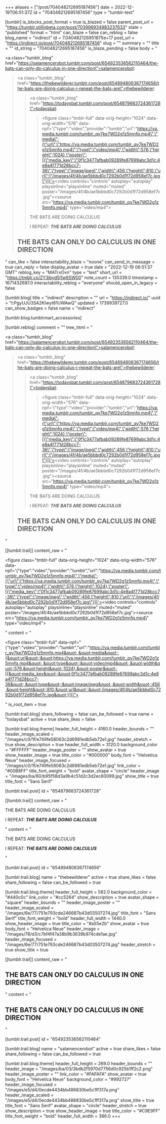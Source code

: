+++
aliases = ["/post/704048212695187456"]
date = 2022-12-19T06:51:37Z
id = "704048212695187456"
type = "tumblr-text"

[tumblr]
is_blocks_post_format = true
is_blazed = false
parent_post_url = "https://tumblr.stillinbeta.com/post/703996934983237633"
state = "published"
format = "html"
can_blaze = false
can_reblog = false
blog_name = "indirect"
id = 7.040482126951875e+17
post_url = "https://indirect.io/post/704048212695187456"
slug = ""
summary = ""
title = ""
id_string = "704048212695187456"
is_blaze_pending = false
body = "<p><a class=\"tumblr_blog\" href=\"https://salamencerobot.tumblr.com/post/654923536562110464/the-bats-can-only-do-calculus-in-one-direction\">salamencerobot</a>:</p><blockquote><p><a class=\"tumblr_blog\" href=\"https://thebewilderer.tumblr.com/post/654894806367174656/the-bats-are-doing-calculus-i-repeat-the-bats-are\">thebewilderer</a>:</p><blockquote><p><a class=\"tumblr_blog\" href=\"https://todaysbat.tumblr.com/post/654879683724361728\">todaysbat</a>:</p><blockquote><figure class=\"tmblr-full\" data-orig-height=\"1024\" data-orig-width=\"576\" data-npf='{\"type\":\"video\",\"provider\":\"tumblr\",\"url\":\"https://va.media.tumblr.com/tumblr_qv7ke7WD2g1z5mnfq.mp4\",\"media\":{\"url\":\"https://va.media.tumblr.com/tumblr_qv7ke7WD2g1z5mnfq.mp4\",\"type\":\"video/mp4\",\"width\":576,\"height\":1024},\"poster\":[{\"media_key\":\"0f1c3477afbab09289fe87699abc3d1c:4e8a4f771d28bcc7-36\",\"type\":\"image/jpeg\",\"width\":456,\"height\":810,\"url\":\"/images/4f/4b/ae5bbbd0c7292b0d1f72d958ef7c.jpg\"}]}'><video controls=\"controls\" autoplay=\"autoplay\" playsinline=\"playsinline\" muted=\"muted\" poster=\"/images/4f/4b/ae5bbbd0c7292b0d1f72d958ef7c.jpg\"><source src=\"https://va.media.tumblr.com/tumblr_qv7ke7WD2g1z5mnfq.mp4\" type=\"video/mp4\"></source></video></figure></blockquote><p>THE BATS ARE DOING CALCULUS</p><p>I REPEAT: <b><i>THE BATS ARE DOING CALCULUS</i></b></p></blockquote><h2>THE BATS CAN ONLY DO CALCULUS IN ONE DIRECTION</h2></blockquote>"
can_like = false
interactability_blaze = "noone"
can_send_in_message = true
can_reply = false
display_avatar = true
date = "2022-12-19 06:51:37 GMT"
reblog_key = "MATrxOvn"
type = "text"
short_url = "https://tmblr.co/ZY3jbyd5I1w6SW00"
note_count = 135339.0
timestamp = 1671432697.0
interactability_reblog = "everyone"
should_open_in_legacy = false

[tumblr.blog]
title = "indirect"
description = ""
url = "https://indirect.io/"
uuid = "t:PgyUJU3SA2Klwyt81UWAwQ"
updated = 1739939727.0
can_show_badges = false
name = "indirect"

[tumblr.blog.tumblrmart_accessories]

[tumblr.reblog]
comment = ""
tree_html = "<p><a class=\"tumblr_blog\" href=\"https://salamencerobot.tumblr.com/post/654923536562110464/the-bats-can-only-do-calculus-in-one-direction\">salamencerobot</a>:</p><blockquote><p><a class=\"tumblr_blog\" href=\"https://thebewilderer.tumblr.com/post/654894806367174656/the-bats-are-doing-calculus-i-repeat-the-bats-are\">thebewilderer</a>:</p><blockquote><p><a class=\"tumblr_blog\" href=\"https://todaysbat.tumblr.com/post/654879683724361728\">todaysbat</a>:</p><blockquote><figure class=\"tmblr-full\" data-orig-height=\"1024\" data-orig-width=\"576\" data-npf='{\"type\":\"video\",\"provider\":\"tumblr\",\"url\":\"https://va.media.tumblr.com/tumblr_qv7ke7WD2g1z5mnfq.mp4\",\"media\":{\"url\":\"https://va.media.tumblr.com/tumblr_qv7ke7WD2g1z5mnfq.mp4\",\"type\":\"video/mp4\",\"width\":576,\"height\":1024},\"poster\":[{\"media_key\":\"0f1c3477afbab09289fe87699abc3d1c:4e8a4f771d28bcc7-36\",\"type\":\"image/jpeg\",\"width\":456,\"height\":810,\"url\":\"/images/4f/4b/ae5bbbd0c7292b0d1f72d958ef7c.jpg\"}]}'><video controls=\"controls\" autoplay=\"autoplay\" playsinline=\"playsinline\" muted=\"muted\" poster=\"/images/4f/4b/ae5bbbd0c7292b0d1f72d958ef7c.jpg\"><source src=\"https://va.media.tumblr.com/tumblr_qv7ke7WD2g1z5mnfq.mp4\" type=\"video/mp4\"></source></video></figure></blockquote><p>THE BATS ARE DOING CALCULUS</p><p>I REPEAT: <b><i>THE BATS ARE DOING CALCULUS</i></b></p></blockquote><h2>THE BATS CAN ONLY DO CALCULUS IN ONE DIRECTION</h2></blockquote>"

[[tumblr.trail]]
content_raw = "<p><figure class=\"tmblr-full\" data-orig-height=\"1024\" data-orig-width=\"576\" data-npf='{\"type\":\"video\",\"provider\":\"tumblr\",\"url\":\"https://va.media.tumblr.com/tumblr_qv7ke7WD2g1z5mnfq.mp4\",\"media\":{\"url\":\"https://va.media.tumblr.com/tumblr_qv7ke7WD2g1z5mnfq.mp4\",\"type\":\"video/mp4\",\"width\":576,\"height\":1024},\"poster\":[{\"media_key\":\"0f1c3477afbab09289fe87699abc3d1c:4e8a4f771d28bcc7-36\",\"type\":\"image/jpeg\",\"width\":456,\"height\":810,\"url\":\"/images/4f/4b/ae5bbbd0c7292b0d1f72d958ef7c.jpg\"}]}'><video controls=\"controls\" autoplay=\"autoplay\" playsinline=\"playsinline\" muted=\"muted\" poster=\"/images/4f/4b/ae5bbbd0c7292b0d1f72d958ef7c.jpg\"><source src=\"https://va.media.tumblr.com/tumblr_qv7ke7WD2g1z5mnfq.mp4\" type=\"video/mp4\"></source></video></figure></p>"
content = "<p><figure class=\"tmblr-full\" data-npf=\"{&quot;type&quot;:&quot;video&quot;,&quot;provider&quot;:&quot;tumblr&quot;,&quot;url&quot;:&quot;https://va.media.tumblr.com/tumblr_qv7ke7WD2g1z5mnfq.mp4&quot;,&quot;media&quot;:{&quot;url&quot;:&quot;https://va.media.tumblr.com/tumblr_qv7ke7WD2g1z5mnfq.mp4&quot;,&quot;type&quot;:&quot;video/mp4&quot;,&quot;width&quot;:576,&quot;height&quot;:1024},&quot;poster&quot;:[{&quot;media_key&quot;:&quot;0f1c3477afbab09289fe87699abc3d1c:4e8a4f771d28bcc7-36&quot;,&quot;type&quot;:&quot;image/jpeg&quot;,&quot;width&quot;:456,&quot;height&quot;:810,&quot;url&quot;:&quot;/images/4f/4b/ae5bbbd0c7292b0d1f72d958ef7c.jpg&quot;}]}\"></figure></p>"
is_root_item = true

[tumblr.trail.blog]
share_following = false
can_be_followed = true
name = "todaysbat"
active = true
share_likes = false

[tumblr.trail.blog.theme]
header_full_height = 4160.0
header_bounds = ""
header_image_scaled = "/images/c0/1f/e749fe58063c2d6981edb5eb72e1.jpg"
header_stretch = true
show_description = true
header_full_width = 3120.0
background_color = "#FFFFFF"
header_image_poster = ""
show_avatar = true
show_header_image = true
title_color = "#000000"
body_font = "Helvetica Neue"
header_image_focused = "/images/c0/1f/e749fe58063c2d6981edb5eb72e1.jpg"
link_color = "#00B8FF"
title_font_weight = "bold"
avatar_shape = "circle"
header_image = "/images/ba/60/b95f58d3a9b4c51d2c3d2ec60099.jpg"
show_title = true
title_font = "Sans Serif"

[tumblr.trail.post]
id = "654879683724361728"

[[tumblr.trail]]
content_raw = "<p>THE BATS ARE DOING CALCULUS</p><p>I REPEAT: <b><i>THE BATS ARE DOING CALCULUS</i></b></p>"
content = "<p>THE BATS ARE DOING CALCULUS</p><p>I REPEAT: <b><i>THE BATS ARE DOING CALCULUS</i></b></p>"

[tumblr.trail.post]
id = "654894806367174656"

[tumblr.trail.blog]
name = "thebewilderer"
active = true
share_likes = false
share_following = false
can_be_followed = true

[tumblr.trail.blog.theme]
header_full_height = 582.0
background_color = "#440c0c"
link_color = "#cc5264"
show_description = true
avatar_shape = "square"
header_bounds = ""
header_image_poster = ""
header_image_scaled = "/images/6e/77/751e793cde246687b43d03507274.jpg"
title_font = "Sans Serif"
title_font_weight = "bold"
header_full_width = 1440.0
show_header_image = true
title_color = "#a55e2b"
show_avatar = true
body_font = "Helvetica Neue"
header_image = "/images/78/d3/c7bf4f47a38b9b3639b974cde1ae.jpg"
header_image_focused = "/images/6e/77/751e793cde246687b43d03507274.jpg"
header_stretch = true
show_title = true

[[tumblr.trail]]
content_raw = "<p><h2>THE BATS CAN ONLY DO CALCULUS IN ONE DIRECTION</h2></p>"
content = "<p><h2>THE BATS CAN ONLY DO CALCULUS IN ONE DIRECTION</h2></p>"

[tumblr.trail.post]
id = "654923536562110464"

[tumblr.trail.blog]
name = "salamencerobot"
active = true
share_likes = false
share_following = false
can_be_followed = true

[tumblr.trail.blog.theme]
header_full_height = 269.0
header_bounds = ""
header_image = "/images/ba/03/3bdb2f5970d7756d0c925b1ff2c2.png"
header_image_poster = ""
link_color = "#FAFAFA"
show_avatar = true
body_font = "Helvetica Neue"
background_color = "#992727"
header_image_focused = "/images/e5/d4/0ecde4434bb486830be5c1ff317a.png"
header_image_scaled = "/images/e5/d4/0ecde4434bb486830be5c1ff317a.png"
show_title = true
title_font = "Sans Serif"
avatar_shape = "circle"
header_stretch = true
show_description = true
show_header_image = true
title_color = "#C9E9FF"
title_font_weight = "bold"
header_full_width = 386.0
+++
